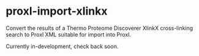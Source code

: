 # proxl-import-xlinkx
Convert the results of a Thermo Proteome Discoverer XlinkX cross-linking search to Proxl XML suitable for import into Proxl.

Currently in-development, check back soon.
